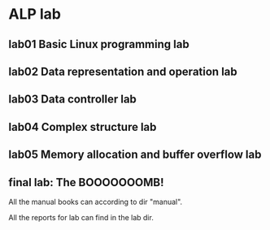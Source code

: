 # ALP lab

## lab01 Basic Linux programming lab

## lab02 Data representation and operation lab

## lab03 Data controller lab

## lab04 Complex structure lab

## lab05 Memory allocation and buffer overflow lab

## final lab: The BOOOOOOOMB!

All the manual books can according to dir "manual".

All the reports for lab can find in the lab dir.
